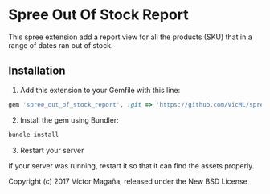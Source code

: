 Spree Out Of Stock Report
=====================

This spree extension add a report view for all the products (SKU) that in a range of dates ran out of stock.

## Installation

1. Add this extension to your Gemfile with this line:
  ```ruby  
  gem 'spree_out_of_stock_report', :git => 'https://github.com/VicML/spree_out_of_stock_report.git'
  ```

2. Install the gem using Bundler:
  ```ruby
  bundle install
  ```

3. Restart your server

  If your server was running, restart it so that it can find the assets properly.


Copyright (c) 2017 Víctor Magaña, released under the New BSD License
